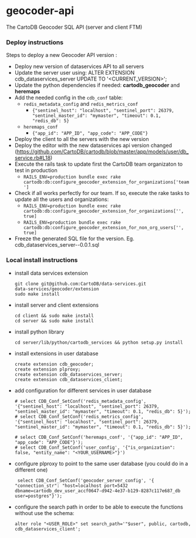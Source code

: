 # geocoder-api
The CartoDB Geocoder SQL API (server and client FTM)

### Deploy instructions
Steps to deploy a new Geocoder API version :

- Deploy new version of dataservices API to all servers
- Update the server user using: ALTER EXTENSION cdb_dataservices_server UPDATE TO '<CURRENT_VERSION>';
- Update the python dependencies if needed: **cartodb_geocoder** and **heremaps**
- Add the needed config in the `cdb_conf` table:
  - `redis_metadata_config` and `redis_metrics_conf`
    - `{"sentinel_host": "localhost", "sentinel_port": 26379, "sentinel_master_id": "mymaster", "timeout": 0.1, "redis_db": 5}`
  - `heremaps_conf`
    - `{"app_id": "APP_ID", "app_code": "APP_CODE"}`
- Deploy the client to all the servers with the new version
- Deploy the editor with the new dataservices api version changed (https://github.com/CartoDB/cartodb/blob/master/app/models/user/db_service.rb#L18)
- Execute the rails task to update first the CartoDB team organizaton to test in production
  - `RAILS_ENV=production bundle exec rake cartodb:db:configure_geocoder_extension_for_organizations['team']`
- Check if all works perfectly for our team. If so, execute the rake tasks to update all the users and organizations:
  - `RAILS_ENV=production bundle exec rake cartodb:db:configure_geocoder_extension_for_organizations['', true]`
  - `RAILS_ENV=production bundle exec rake cartodb:db:configure_geocoder_extension_for_non_org_users['', true]`
- Freeze the generated SQL file for the version. Eg. cdb_dataservices_server--0.0.1.sql

### Local install instructions

- install data services extension 

    ```
    git clone git@github.com:CartoDB/data-services.git
    data-services/geocoder/extension
    sudo make install
    ```

- install server and client extensions
    
    ```
    cd client && sudo make install
    cd server && sudo make install
    ```

- install python library

    ```
    cd server/lib/python/cartodb_services && python setup.py install
    ```

- install extensions in user database

    ```
    create extension cdb_geocoder;
    create extension plproxy;
    create extension cdb_dataservices_server;
    create extension cdb_dataservices_client;
    ```

- add configuration for different services in user database


    ```
    # select CDB_Conf_SetConf('redis_metadata_config', '{"sentinel_host": "localhost", "sentinel_port": 26379, "sentinel_master_id": "mymaster", "timeout": 0.1, "redis_db": 5}');
    # select CDB_Conf_SetConf('redis_metrics_config', '{"sentinel_host": "localhost", "sentinel_port": 26379, "sentinel_master_id": "mymaster", "timeout": 0.1, "redis_db": 5}');
    
    # select CDB_Conf_SetConf('heremaps_conf', '{"app_id": "APP_ID", "app_code": "APP_CODE"}');
    # select CDB_Conf_SetConf('user_config', '{"is_organization": false, "entity_name": "<YOUR_USERNAME>"}')
    ```

- configure plproxy to point to the same user database (you could do in a different one)

    ```
     select CDB_Conf_SetConf('geocoder_server_config', '{ "connection_str": "host=localhost port=5432 dbname=cartodb_dev_user_accf0647-d942-4e37-b129-8287c117e687_db user=postgres"}');
    ```

- configure the search path in order to be able to execute the functions without use the schema:

    ```
    alter role "<USER_ROLE>" set search_path='"$user", public, cartodb, cdb_dataservices_client';
    ```
